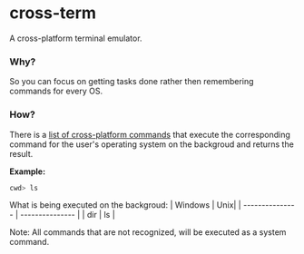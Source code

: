 # cross-term
 A cross-platform terminal emulator.

### Why?
So you can focus on getting tasks done rather then remembering commands for every OS.

### How?
There is a [list of cross-platform commands](https://github.com/AaronMarcusDev/Cross-term/blob/main/md/list-of-commands.md) that execute the corresponding command for the user's operating system on the backgroud and returns the result.

**Example:**
```bash 
cwd> ls
```
What is being executed on the backgroud:
| Windows | Unix|
| --------------- | --------------- |
| dir | ls |

Note: All commands that are not recognized, will be executed as a system command.
